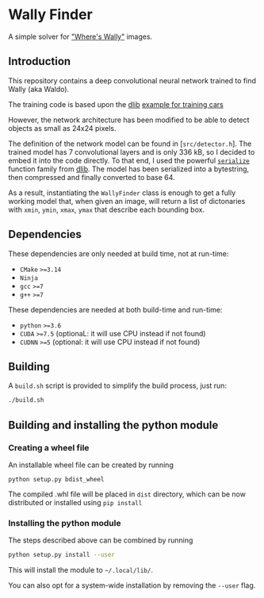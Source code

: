 # Wally Finder

A simple solver for ["Where's Wally"](https://en.wikipedia.org/wiki/Where%27s_Wally%3F) images.

## Introduction

This repository contains a deep convolutional neural network trained to find Wally (aka Waldo).

The training code is based upon the [dlib](http://dlib.net) [example for training cars](http://dlib.net/dnn_mmod_train_find_cars_ex.cpp.html)

However, the network architecture has been modified to be able to detect objects as small as 24x24 pixels.

The definition of the network model can be found in [`src/detector.h`].
The trained model has 7 convolutional layers and is only 336 kB, so I decided to embed it into the code directly.
To that end, I used the powerful [`serialize`](http://dlib.net/other.html#serialize) function family from [dlib](http://dlib.net).
The model has been serialized into a bytestring, then compressed and finally converted to base 64.

As a result, instantiating the `WallyFinder` class is enough to get a fully working model that, when given an image, will return a list of dictonaries with `xmin`, `ymin`, `xmax`, `ymax` that describe each bounding box.

## Dependencies

These dependencies are only needed at build time, not at run-time:
- `CMake` `>=3.14`
- `Ninja`
- `gcc` `>=7`
- `g++` `>=7`

These dependencies are needed at both build-time and run-time:
- `python` `>=3.6`
- `CUDA` `>=7.5` (optionaL: it will use CPU instead if not found)
- `CUDNN` `>=5` (optional: it will use CPU instead if not found)

## Building

A `build.sh` script is provided to simplify the build process, just run:

``` bash
./build.sh
```

## Building and installing the python module

### Creating a wheel file

An installable wheel file can be created by running

```
python setup.py bdist_wheel
```

The compiled .whl file will be placed in `dist` directory, which can be now distributed or installed using `pip install`

### Installing the python module

The steps described above can be combined by running

```bash
python setup.py install --user
```

This will install the module to `~/.local/lib/`.

You can also opt for a system-wide installation by removing the `--user` flag.
